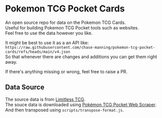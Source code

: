 # Pokemon TCG Pocket Cards

An open source repo for data on the Pokemon TCG Cards.  
Useful for building Pokemon TCG Pocket tools such as websites.  
Feel free to use the data however you like.

It might be best to use it as a an API like:  
`https://raw.githubusercontent.com/chase-manning/pokemon-tcg-pocket-cards/refs/heads/main/v4.json`  
So that whenever there are changes and additions you can get them right away.

If there's anything missing or wrong, feel free to raise a PR.

## Data Source

The source data is from [Limitless TCG](https://pocket.limitlesstcg.com/cards).  
The souce data is downloaded using [Pokémon TCG Pocket Web Scraper](https://github.com/LucachuTW/CARDS-PokemonPocket-scrapper).  
And then transposed using `scripts/transpose-format.js`.
